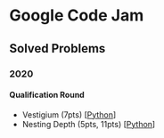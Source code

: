 # Google Code Jam
## Solved Problems
### 2020
#### Qualification Round
- Vestigium (7pts) [[Python](https://github.com/JehunYoo/GoogleCodeJam/blob/main/2020/Qualification%20Round/vestigium.py)]
- Nesting Depth (5pts, 11pts) [[Python](https://github.com/JehunYoo/GoogleCodeJam/blob/main/2020/Qualification%20Round/nesting-depth.py)]